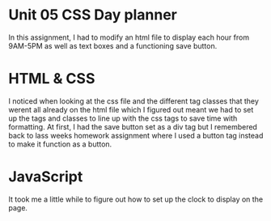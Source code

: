 # Unit 05 CSS Day planner

In this assignment, I had to modify an html file to display each hour from 9AM-5PM as well as text boxes and a functioning save button.


# HTML & CSS

I noticed when looking at the css file and the different tag classes that they werent all already on the html file which I figured out meant we had to set up the tags and classes to line up with the css tags to save time with formatting.  At first, I had the save button set as a div tag but I remembered back to lass weeks homework assignment where I used a button tag instead to make it function as a button.


# JavaScript

It took me a little while to figure out how to set up the clock to display on the page.